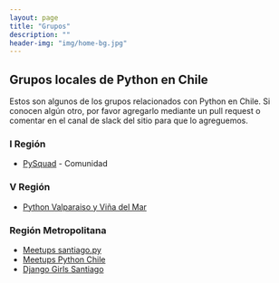```yaml
---
layout: page
title: "Grupos"
description: ""
header-img: "img/home-bg.jpg"
---
```



## Grupos locales de Python en Chile
Estos son algunos de los grupos relacionados con Python en Chile. Si conocen algún otro, por favor agregarlo mediante un pull request o comentar en el canal de slack del sitio para que lo agreguemos.


### I Región
- [PySquad](https://www.facebook.com/pysquadarica/) - Comunidad

### V Región
- [Python Valparaiso y Viña del Mar](https://www.facebook.com/groups/1451630415108163/)


### Región Metropolitana
- [Meetups santiago.py](https://www.meetup.com/es-ES/santiago-py)
- [Meetups Python Chile](https://www.meetup.com/es-ES/python-chile)
- [Django Girls Santiago](https://www.facebook.com/djangogirlssantiago/)
